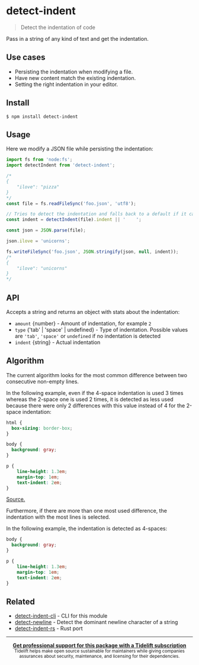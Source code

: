 # detect-indent

> Detect the indentation of code

Pass in a string of any kind of text and get the indentation.


## Use cases

- Persisting the indentation when modifying a file.
- Have new content match the existing indentation.
- Setting the right indentation in your editor.


## Install

```
$ npm install detect-indent
```


## Usage

Here we modify a JSON file while persisting the indentation:

```js
import fs from 'node:fs';
import detectIndent from 'detect-indent';

/*
{
    "ilove": "pizza"
}
*/
const file = fs.readFileSync('foo.json', 'utf8');

// Tries to detect the indentation and falls back to a default if it can't
const indent = detectIndent(file).indent || '    ';

const json = JSON.parse(file);

json.ilove = 'unicorns';

fs.writeFileSync('foo.json', JSON.stringify(json, null, indent));
/*
{
    "ilove": "unicorns"
}
*/
```


## API

Accepts a string and returns an object with stats about the indentation:

* `amount` {number} - Amount of indentation, for example `2`
* `type` {'tab' | 'space' | undefined} - Type of indentation. Possible values are `'tab'`, `'space'` or `undefined` if no indentation is detected
* `indent` {string} - Actual indentation


## Algorithm

The current algorithm looks for the most common difference between two consecutive non-empty lines.

In the following example, even if the 4-space indentation is used 3 times whereas the 2-space one is used 2 times, it is detected as less used because there were only 2 differences with this value instead of 4 for the 2-space indentation:

```css
html {
  box-sizing: border-box;
}

body {
  background: gray;
}

p {
    line-height: 1.3em;
    margin-top: 1em;
    text-indent: 2em;
}
```

[Source.](https://medium.com/@heatherarthur/detecting-code-indentation-eff3ed0fb56b#3918)

Furthermore, if there are more than one most used difference, the indentation with the most lines is selected.

In the following example, the indentation is detected as 4-spaces:

```css
body {
  background: gray;
}

p {
    line-height: 1.3em;
    margin-top: 1em;
    text-indent: 2em;
}
```


## Related

- [detect-indent-cli](https://github.com/sindresorhus/detect-indent-cli) - CLI for this module
- [detect-newline](https://github.com/sindresorhus/detect-newline) - Detect the dominant newline character of a string
- [detect-indent-rs](https://github.com/stefanpenner/detect-indent-rs) - Rust port


---

<div align="center">
  <b>
    <a href="https://tidelift.com/subscription/pkg/npm-detect-indent?utm_source=npm-detect-indent&utm_medium=referral&utm_campaign=readme">Get professional support for this package with a Tidelift subscription</a>
  </b>
  <br>
  <sub>
    Tidelift helps make open source sustainable for maintainers while giving companies<br>assurances about security, maintenance, and licensing for their dependencies.
  </sub>
</div>
